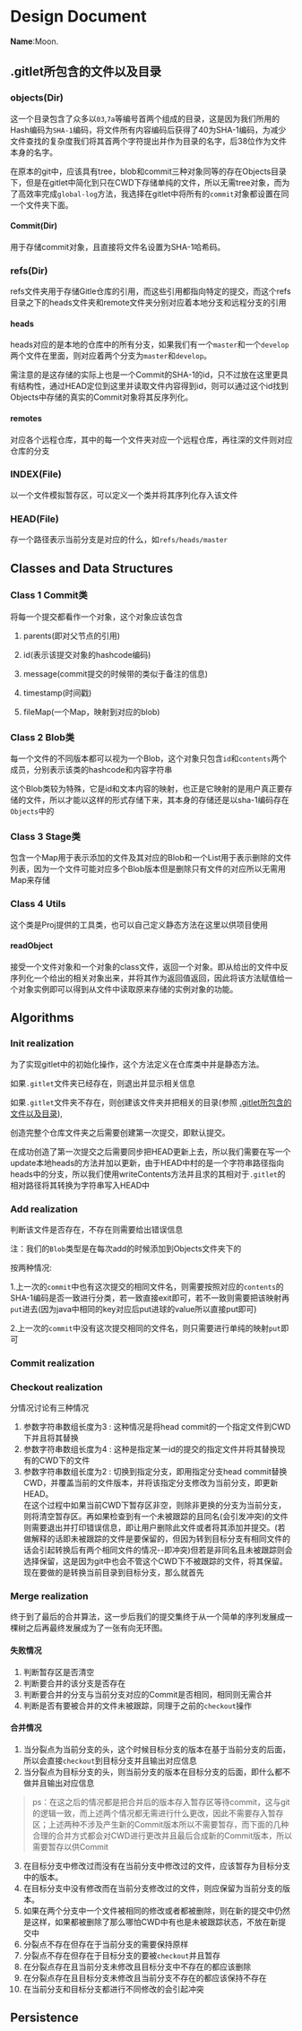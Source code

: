 # Design Document

**Name**:Moon.

## <span id="jump1">.gitlet所包含的文件以及目录</span>

### objects(Dir)
这一个目录包含了众多以`03`,`7a`等编号首两个组成的目录，这是因为我们所用的Hash编码为`SHA-1`编码，将文件所有内容编码后获得了40为SHA-1编码，为减少文件查找的复杂度我们将其首两个字符提出并作为目录的名字，后38位作为文件本身的名字。

在原本的git中，应该具有tree，blob和commit三种对象同等的存在Objects目录下，但是在gitlet中简化到只在CWD下存储单纯的文件，所以无需tree对象，而为了高效率完成`global-log`方法，我选择在gitlet中将所有的`commit`对象都设置在同一个文件夹下面。

#### Commit(Dir)
用于存储commit对象，且直接将文件名设置为SHA-1哈希码。

### refs(Dir) 
refs文件夹用于存储Gitle仓库的引用，而这些引用都指向特定的提交，而这个refs目录之下的heads文件夹和remote文件夹分别对应着本地分支和远程分支的引用

#### heads
heads对应的是本地的仓库中的所有分支，如果我们有一个`master`和一个`develop`两个文件在里面，则对应着两个分支为`master`和`develop`。

需注意的是这存储的实际上也是一个Commit的SHA-1的id，只不过放在这里更具有结构性，通过HEAD定位到这里并读取文件内容得到id，则可以通过这个id找到Objects中存储的真实的Commit对象将其反序列化。

#### remotes
对应各个远程仓库，其中的每一个文件夹对应一个远程仓库，再往深的文件则对应仓库的分支

### INDEX(File) 
以一个文件模拟暂存区，可以定义一个类并将其序列化存入该文件

### HEAD(File)
存一个路径表示当前分支是对应的什么，如`refs/heads/master`

## Classes and Data Structures

### Class 1 Commit类
将每一个提交都看作一个对象，这个对象应该包含

1. parents(即对父节点的引用)

2. id(表示该提交对象的hashcode编码)

3. message(commit提交的时候带的类似于备注的信息)

4. timestamp(时间戳)

5. fileMap(一个Map，映射到对应的blob)

### Class 2 Blob类
每一个文件的不同版本都可以视为一个Blob，这个对象只包含`id`和`contents`两个成员，分别表示该类的hashcode和内容字符串

这个Blob类较为特殊，它是id和文本内容的映射，也正是它映射的是用户真正要存储的文件，所以才能以这样的形式存储下来，其本身的存储还是以sha-1编码存在`Objects`中的

### Class 3 Stage类
包含一个Map用于表示添加的文件及其对应的Blob和一个List用于表示删除的文件列表，因为一个文件可能对应多个Blob版本但是删除只有文件的对应所以无需用Map来存储

### Class 4 Utils
这个类是Proj提供的工具类，也可以自己定义静态方法在这里以供项目使用

#### readObject
接受一个文件对象和一个对象的class文件，返回一个对象。即从给出的文件中反序列化一个给出的相关对象出来，并将其作为返回值返回，因此将该方法赋值给一个对象实例即可以得到从文件中读取原来存储的实例对象的功能。

#### 

## Algorithms

### Init realization
为了实现gitlet中的初始化操作，这个方法定义在仓库类中并是静态方法。

如果`.gitlet`文件夹已经存在，则退出并显示相关信息

如果`.gitlet`文件夹不存在，则创建该文件夹并把相关的目录(参照 [.gitlet所包含的文件以及目录](#jump1)), 

创造完整个仓库文件夹之后需要创建第一次提交，即默认提交。

在成功创造了第一次提交之后需要同步把HEAD更新上去，所以我们需要在写一个update本地heads的方法并加以更新，由于HEAD中村的是一个字符串路径指向heads中的分支，所以我们使用writeContents方法并且求的其相对于`.gitlet`的相对路径将其转换为字符串写入HEAD中

### Add realization
判断该文件是否存在，不存在则需要给出错误信息

注：我们的`Blob`类型是在每次add的时候添加到Objects文件夹下的

按两种情况:

1.上一次的`commit`中也有这次提交的相同文件名，则需要按照对应的`contents`的SHA-1编码是否一致进行分类，若一致直接exit即可，若不一致则需要把该映射再`put`进去(因为java中相同的key对应后put进球的value所以直接put即可)

2.上一次的`commit`中没有这次提交相同的文件名，则只需要进行单纯的映射`put`即可

### Commit realization

### Checkout realization
分情况讨论有三种情况</Br>
1. 参数字符串数组长度为3 : 这种情况是将head commit的一个指定文件到CWD下并且将其替换
2. 参数字符串数组长度为4 : 这种是指定某一id的提交的指定文件并将其替换现有的CWD下的文件
3. 参数字符串数组长度为2 : 切换到指定分支，即用指定分支head commit替换CWD，并覆盖当前的文件版本，并将该指定分支修改为当前分支，即更新HEAD。<Br>
在这个过程中如果当前CWD下暂存区非空，则除非更换的分支为当前分支，则将清空暂存区。再如果检查到有一个未被跟踪的且同名(会引发冲突)的文件则需要退出并打印错误信息，即让用户删除此文件或者将其添加并提交。(若做解释的话即未被跟踪的文件是要保留的，但因为转到目标分支有相同文件的话会引起转换后有两个相同文件的情况--即冲突)但若是非同名且未被跟踪则会选择保留，这是因为git中也会不管这个CWD下不被跟踪的文件，将其保留。<Br>
现在要做的是转换当前目录到目标分支，那么就首先

### Merge realization

终于到了最后的合并算法，这一步后我们的提交集终于从一个简单的序列发展成一棵树之后再最终发展成为了一张有向无环图。

#### 失败情况
1. 判断暂存区是否清空
2. 判断要合并的该分支是否存在
3. 判断要合并的分支与当前分支对应的Commit是否相同，相同则无需合并
4. 判断是否有要被合并的文件未被跟踪，同理于之前的`checkout`操作

#### 合并情况
1. 当分裂点为当前分支的头，这个时候目标分支的版本在基于当前分支的后面，所以会直接`checkout`到目标分支并且输出对应信息
2. 当分裂点为目标分支的头，则当前分支的版本在目标分支的后面，即什么都不做并且输出对应信息
> ps：在这之后的情况都是把合并后的版本存入暂存区等待commit，这与git的逻辑一致，而上述两个情况都无需进行什么更改，因此不需要存入暂存区；上述两种不涉及产生新的Commit版本所以不需要暂存，而下面的几种合理的合并方式都会对CWD进行更改并且最后合成新的Commit版本，所以需要暂存以供Commit
3. 在目标分支中修改过而没有在当前分支中修改过的文件，应该暂存为目标分支中的版本。
4. 在目标分支中没有修改而在当前分支修改过的文件，则应保留为当前分支的版本。
5. 如果在两个分支中一个文件被相同的修改或者都被删除，则在新的提交中仍然是这样，如果都被删除了那么哪怕CWD中有也是未被跟踪状态，不放在新提交中
6. 分裂点不存在但存在于当前分支的需要保持原样
7. 分裂点不存在但存在于目标分支的要被`checkout`并且暂存
8. 在分裂点存在且当前分支未修改且目标分支中不存在的都应该删除
9. 在分裂点存在且目标分支未修改且当前分支不存在的都应该保持不存在
10. 在当前分支和目标分支都进行不同修改的会引起冲突

## Persistence

